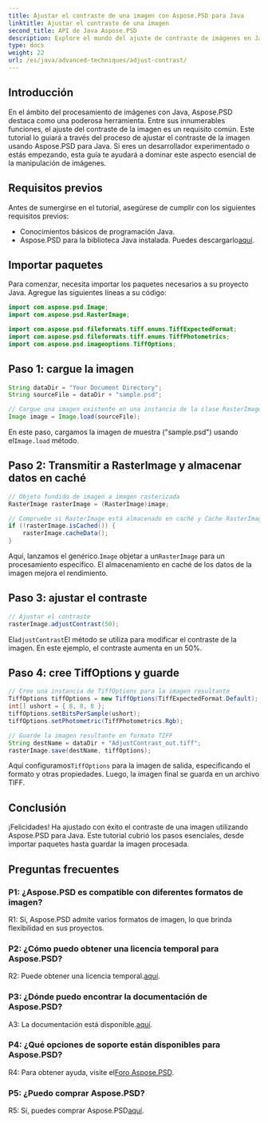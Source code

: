 ```yaml
---
title: Ajustar el contraste de una imagen con Aspose.PSD para Java
linktitle: Ajustar el contraste de una imagen
second_title: API de Java Aspose.PSD
description: Explore el mundo del ajuste de contraste de imágenes en Java con Aspose.PSD. Siga nuestra guía paso a paso para una manipulación de imágenes perfecta.
type: docs
weight: 22
url: /es/java/advanced-techniques/adjust-contrast/
---
```

## Introducción

En el ámbito del procesamiento de imágenes con Java, Aspose.PSD destaca como una poderosa herramienta. Entre sus innumerables funciones, el ajuste del contraste de la imagen es un requisito común. Este tutorial lo guiará a través del proceso de ajustar el contraste de la imagen usando Aspose.PSD para Java. Si eres un desarrollador experimentado o estás empezando, esta guía te ayudará a dominar este aspecto esencial de la manipulación de imágenes.

## Requisitos previos

Antes de sumergirse en el tutorial, asegúrese de cumplir con los siguientes requisitos previos:

- Conocimientos básicos de programación Java.
-  Aspose.PSD para la biblioteca Java instalada. Puedes descargarlo[aquí](https://releases.aspose.com/psd/java/).

## Importar paquetes

Para comenzar, necesita importar los paquetes necesarios a su proyecto Java. Agregue las siguientes líneas a su código:

```java
import com.aspose.psd.Image;
import com.aspose.psd.RasterImage;

import com.aspose.psd.fileformats.tiff.enums.TiffExpectedFormat;
import com.aspose.psd.fileformats.tiff.enums.TiffPhotometrics;
import com.aspose.psd.imageoptions.TiffOptions;
```

## Paso 1: cargue la imagen

```java
String dataDir = "Your Document Directory";
String sourceFile = dataDir + "sample.psd";

// Cargue una imagen existente en una instancia de la clase RasterImage
Image image = Image.load(sourceFile);
```

 En este paso, cargamos la imagen de muestra ("sample.psd") usando el`Image.load` método.

## Paso 2: Transmitir a RasterImage y almacenar datos en caché

```java
// Objeto fundido de imagen a imagen rasterizada
RasterImage rasterImage = (RasterImage)image;

// Compruebe si RasterImage está almacenado en caché y Cache RasterImage para obtener un mejor rendimiento
if (!rasterImage.isCached()) {
    rasterImage.cacheData();
}
```

 Aquí, lanzamos el genérico.`Image` objetar a un`RasterImage` para un procesamiento específico. El almacenamiento en caché de los datos de la imagen mejora el rendimiento.

## Paso 3: ajustar el contraste

```java
// Ajustar el contraste
rasterImage.adjustContrast(50);
```

 El`adjustContrast`El método se utiliza para modificar el contraste de la imagen. En este ejemplo, el contraste aumenta en un 50%.

## Paso 4: cree TiffOptions y guarde

```java
// Cree una instancia de TiffOptions para la imagen resultante
TiffOptions tiffOptions = new TiffOptions(TiffExpectedFormat.Default);
int[] ushort = { 8, 8, 8 };
tiffOptions.setBitsPerSample(ushort);
tiffOptions.setPhotometric(TiffPhotometrics.Rgb);

// Guarde la imagen resultante en formato TIFF
String destName = dataDir + "AdjustContrast_out.tiff";
rasterImage.save(destName, tiffOptions);
```

 Aquí configuramos`TiffOptions` para la imagen de salida, especificando el formato y otras propiedades. Luego, la imagen final se guarda en un archivo TIFF.

## Conclusión

¡Felicidades! Ha ajustado con éxito el contraste de una imagen utilizando Aspose.PSD para Java. Este tutorial cubrió los pasos esenciales, desde importar paquetes hasta guardar la imagen procesada.

## Preguntas frecuentes

### P1: ¿Aspose.PSD es compatible con diferentes formatos de imagen?

R1: Sí, Aspose.PSD admite varios formatos de imagen, lo que brinda flexibilidad en sus proyectos.

### P2: ¿Cómo puedo obtener una licencia temporal para Aspose.PSD?

 R2: Puede obtener una licencia temporal.[aquí](https://purchase.aspose.com/temporary-license/).

### P3: ¿Dónde puedo encontrar la documentación de Aspose.PSD?

A3: La documentación está disponible.[aquí](https://reference.aspose.com/psd/java/).

### P4: ¿Qué opciones de soporte están disponibles para Aspose.PSD?

 R4: Para obtener ayuda, visite el[Foro Aspose.PSD](https://forum.aspose.com/c/psd/34).

### P5: ¿Puedo comprar Aspose.PSD?

 R5: Sí, puedes comprar Aspose.PSD[aquí](https://purchase.aspose.com/buy).